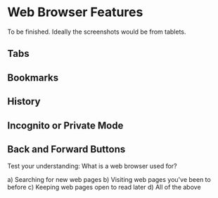 # Web Browser Features

To be finished. Ideally the screenshots would be from tablets.

## Tabs

## Bookmarks

## History

## Incognito or Private Mode

## Back and Forward Buttons

Test your understanding:
What is a web browser used for?

a) Searching for new web pages
b) Visiting web pages you've been to before
c) Keeping web pages open to read later
d) All of the above
